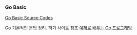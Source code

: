 ### Go Basic

[Go Basic Source Codes](https://prokoptasis.github.io/docs/documents/backend/go/go01/)

Go 기본적인 문법 정리. 하기 사이트 참조
[예제로 배우는 Go 프로그래밍](http://golang.site/)
